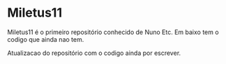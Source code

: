 # Miletus11

Miletus11 é o primeiro repositório conhecido de Nuno Etc.
Em baixo tem o codigo que ainda nao tem.

Atualizacao do repositório com o codigo ainda por escrever.
